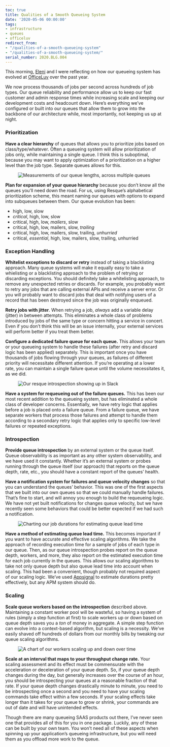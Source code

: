 ```yaml
---
toc: true
title: Qualities of a Smooth Queueing System
date: '2020-05-06 00:00:00'
tags:
- infrastructure
- queues
- officeluv
redirect_from:
- "/qualities-of-a-smooth-queueing-system"
- "/qualities-of-a-smooth-queueing-system/"
serial_number: 2020.BLG.004
---
```

This morning, [Eleni](https://elenichappen.com) and I were reflecting on how our queueing system has evolved at [OfficeLuv](https://www.officeluv.com) over the past year.

We now process thousands of jobs per second across hundreds of job types. Our queue reliability and performance allow us to keep our fast customer and admin response times while increasing scale and keeping our development costs and headcount down. Here’s everything we’ve configured or built into our queues that allow them to grow into the backbone of our architecture while, most importantly, not keeping us up at night.

### Prioritization

**Have a clear hierarchy** of queues that allows you to prioritize jobs based on class/type/whatever. Often a queueing system will allow prioritization of jobs only, while maintaining a single queue. I think this is suboptimal, because you may want to apply optimization of a prioritization on a higher level than the job type. Separate queues allows for this.

<figure class="kg-card kg-image-card"><img src="/assets/images/Screen%20Shot%202020-05-07%20at%2021.48.38.png" class="kg-image" alt="Measurements of our queue lengths, across multiple queues" ></figure>

**Plan for expansion of your queue hierarchy** because you don’t know all the queues you’ll need down the road. For us, using Resque’s alphabetical prioritization scheme, this meant naming our queues with options to expand into subqueues between them. Our queue evolution has been:

- high, low, slow
- _critical_, high, low, slow
- critical, high, low, _mailers_, slow
- critical, high, low, mailers, slow, _trailing_
- critical, high, low, mailers, slow, trailing, _unhurried_
- critical, _essential_, high, low, mailers, slow, trailing, unhurried

### Exception Handling

**Whitelist exceptions to discard or retry** instead of taking a blacklisting approach. Many queue systems will make it equally easy to take a whielisting or a blacklisting approach to the problem of retrying or discarding exceptions. You should definitely take a whitelisting approach, to remove any unexpected retries or discards. For example, you probably want to retry any jobs that are calling external APIs and receive a server error. Or you will probably want to discard jobs that deal with notifying users of a record that has been destroyed since the job was originally enqueued.

**Retry jobs with jitter**. When retrying a job, _always_ add a variable delay (jitter) in between attempts. This eliminates a whole class of problems introduced by jobs of the same type or concern hitting a service in concert. Even if you don’t think this will be an issue internally, your external services will perform better if you treat them better.

**Configure a dedicated failure queue for each queue.** This allows your team or your queueing system to handle these failures (after retry and discard logic has been applied) separately. This is important once you have thousands of jobs flowing through your queues, as failures of different priority will necessitate different attention. If you’re operating at a lower rate, you can maintain a single failure queue until the volume necessitates it, as we did.

<figure class="kg-card kg-image-card"><img src="/assets/images/Screen%20Shot%202020-05-07%20at%2021.53.11.png" class="kg-image" alt="Our resque introspection showing up in Slack" ></figure>

**Have a system for requeueing out of the failure queues.** This has been our most recent addition to the queueing system, but has eliminated a whole class of developer concerns. Essentially, we have retry logic that applies before a job is placed onto a failure queue. From a failure queue, we have separate workers that process those failures and attempt to handle them according to a secondary retry logic that applies only to specific low-level failures or repeated exceptions.

### Introspection

**Provide queue introspection** by an external system or the queue itself. Queue observability is as important as any other system observability, and we have used it constantly. Whether it’s an external system or probes running through the queue itself (our approach) that reports on the queue depth, rate, etc., you should have a constant report of the queues’ health.

**Have a notification system for failures and queue velocity changes** so that you can understand the queues’ behavior. This was one of the first aspects that we built into our own queues so that we could manually handle failures. That’s fine to start, and will annoy you enough to build the requeueing logic. We have not yet built notifications for changes queue velocity, but we have recently seen some behaviors that could be better expected if we had such a notification.

<figure class="kg-card kg-image-card"><img src="/assets/images/Screen%20Shot%202020-05-07%20at%2021.47.57.png" class="kg-image" alt="Charting our job durations for estimating queue lead time" ></figure>

**Have a method of estimating queue lead time.** This becomes important if you want to have accurate and effective scaling algorithms. We take the approach of recording execution time for a sample of jobs of each type in our queue. Then, as our queue introspection probes report on the queue depth, workers, and more, they also report on the estimated execution time for each job currently in the queues. This allows our scaling algorithms to take not only queue depth but also queue lead time into account when scaling. This had been a convenient, though probably not required aspect of our scaling logic. We’ve used [Appsignal](https://appsignal.com) to estimate durations pretty effectively, but any APM system should do.

### Scaling

**Scale queue workers based on the introspection** described above. Maintaining a constant worker pool will be wasteful, so having a system of rules (simply a step function at first) to scale workers up or down based on queue depth saves you a _ton_ of money in aggregate. A simple step function can evolve into a context-based algorithm, but scaling is a necessity. We’ve easily shaved off hundreds of dollars from our monthly bills by tweaking our queue scaling algorithms.

<figure class="kg-card kg-image-card"><img src="/assets/images/Screen%20Shot%202020-05-07%20at%2021.48.14-1.png" class="kg-image" alt="A chart of our workers scaling up and down over time" ></figure>

**Scale at an interval that maps to your throughput change rate.** Your scaling assessment and its effect must be commensurate with the acceleration or deceleration of your queue depth. So, if your queue depth changes during the day, but generally increases over the course of an hour, you should be introspecting your queues at a reasonable fraction of that rate. If your queue depth changes drastically minute to minute, you need to be introspecting once a second and you need to have your scaling commands take effect within a few seconds. If your scaling effects take longer than it takes for your queue to grow or shrink, your commands are out of date and will have unintended effects.

Though there are many queueing SAAS products out there, I’ve never seen one that provides all of this for you in one package. Luckily, any of these can be built by your own team. You won’t need all of these aspects when spinning up your application’s queueing infrastructure, but you will need them as you offload more work to the queue.

